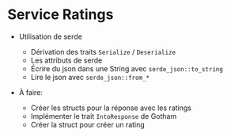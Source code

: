 # Service Ratings

* Utilisation de serde
  * Dérivation des traits `Serialize` / `Deserialize`
  * Les attributs de serde
  * Écrire du json dans une String avec `serde_json::to_string`
  * Lire le json avec `serde_json::from_*`

* À faire:
  * Créer les structs pour la réponse avec les ratings
  * Implémenter le trait `IntoResponse` de Gotham
  * Créer la struct pour créer un rating
